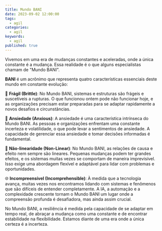 ```yaml
---
title: Mundo BANI
date: 2023-09-02 12:00:00
tags:
  - agil
categories:
  - agil
keywords:
  - agil
published: true
---
```

Vivemos em uma era de mudanças constantes e aceleradas, onde a única constante é a mudança. Essa realidade é o que alguns especialistas chamam de "Mundo BANI".

**BANI** é um acrônimo que representa quatro características essenciais deste mundo em constante evolução:

🔄 **Frágil (Brittle)**: No Mundo BANI, sistemas e estruturas são frágeis e suscetíveis a rupturas. O que funcionou ontem pode não funcionar hoje, e as organizações precisam estar preparadas para se adaptar rapidamente a novos desafios e circunstâncias.

🌊 **Ansiedade (Anxious)**: A ansiedade é uma característica intrínseca do Mundo BANI. As pessoas e organizações enfrentam uma constante incerteza e volatilidade, o que pode levar a sentimentos de ansiedade. A capacidade de gerenciar essa ansiedade e tomar decisões informadas é fundamental.

🔀 **Não-linearidade (Non-Linear)**: No Mundo BANI, as relações de causa e efeito nem sempre são lineares. Pequenas mudanças podem ter grandes efeitos, e os sistemas muitas vezes se comportam de maneira imprevisível. Isso exige uma abordagem flexível e adaptável para lidar com problemas e oportunidades.

🌐 **Incompreensível (Incomprehensible)**: À medida que a tecnologia avança, muitas vezes nos encontramos lidando com sistemas e fenômenos que são difíceis de entender completamente. A IA, a automação e a complexidade crescente tornam o Mundo BANI um lugar onde a compreensão profunda é desafiadora, mas ainda assim crucial.

No Mundo BANI, a resiliência é medida pela capacidade de se adaptar em tempo real, de abraçar a mudança como uma constante e de encontrar estabilidade na flexibilidade. Estamos diante de uma era onde a única certeza é a incerteza.